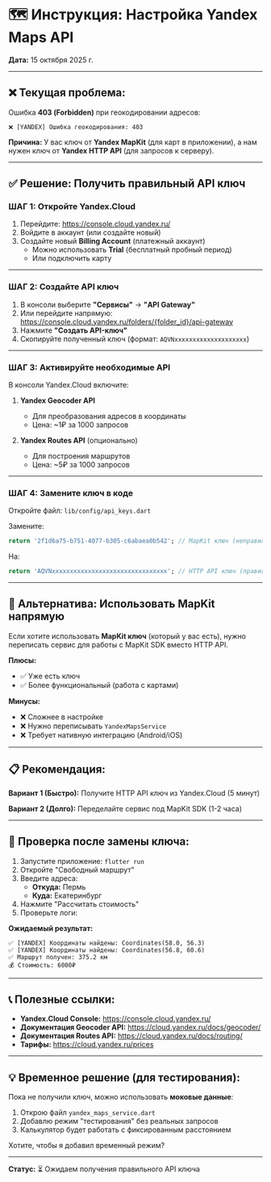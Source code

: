 # 🗺️ Инструкция: Настройка Yandex Maps API

**Дата:** 15 октября 2025 г.

---

## ❌ Текущая проблема:

Ошибка **403 (Forbidden)** при геокодировании адресов:
```
❌ [YANDEX] Ошибка геокодирования: 403
```

**Причина:** У вас ключ от **Yandex MapKit** (для карт в приложении), 
а нам нужен ключ от **Yandex HTTP API** (для запросов к серверу).

---

## ✅ Решение: Получить правильный API ключ

### **ШАГ 1: Откройте Yandex.Cloud**

1. Перейдите: https://console.cloud.yandex.ru/
2. Войдите в аккаунт (или создайте новый)
3. Создайте новый **Billing Account** (платежный аккаунт)
   - Можно использовать **Trial** (бесплатный пробный период)
   - Или подключить карту

---

### **ШАГ 2: Создайте API ключ**

1. В консоли выберите **"Сервисы"** → **"API Gateway"**
2. Или перейдите напрямую: https://console.cloud.yandex.ru/folders/{folder_id}/api-gateway
3. Нажмите **"Создать API-ключ"**
4. Скопируйте полученный ключ (формат: `AQVNxxxxxxxxxxxxxxxxxxxx`)

---

### **ШАГ 3: Активируйте необходимые API**

В консоли Yandex.Cloud включите:

1. **Yandex Geocoder API**
   - Для преобразования адресов в координаты
   - Цена: ~1₽ за 1000 запросов

2. **Yandex Routes API** (опционально)
   - Для построения маршрутов
   - Цена: ~5₽ за 1000 запросов

---

### **ШАГ 4: Замените ключ в коде**

Откройте файл: `lib/config/api_keys.dart`

Замените:
```dart
return '2f1d6a75-b751-4077-b305-c6abaea0b542'; // MapKit ключ (неправильный)
```

На:
```dart
return 'AQVNxxxxxxxxxxxxxxxxxxxxxxxxxxxxxxxx'; // HTTP API ключ (правильный)
```

---

## 🔄 Альтернатива: Использовать MapKit напрямую

Если хотите использовать **MapKit ключ** (который у вас есть), 
нужно переписать сервис для работы с MapKit SDK вместо HTTP API.

**Плюсы:**
- ✅ Уже есть ключ
- ✅ Более функциональный (работа с картами)

**Минусы:**
- ❌ Сложнее в настройке
- ❌ Нужно переписывать `YandexMapsService`
- ❌ Требует нативную интеграцию (Android/iOS)

---

## 📋 Рекомендация:

**Вариант 1 (Быстро):** Получите HTTP API ключ из Yandex.Cloud (5 минут)

**Вариант 2 (Долго):** Переделайте сервис под MapKit SDK (1-2 часа)

---

## 🧪 Проверка после замены ключа:

1. Запустите приложение: `flutter run`
2. Откройте "Свободный маршрут"
3. Введите адреса:
   - **Откуда:** Пермь
   - **Куда:** Екатеринбург
4. Нажмите "Рассчитать стоимость"
5. Проверьте логи:

**Ожидаемый результат:**
```
✅ [YANDEX] Координаты найдены: Coordinates(58.0, 56.3)
✅ [YANDEX] Координаты найдены: Coordinates(56.8, 60.6)
✅ Маршрут получен: 375.2 км
💰 Стоимость: 6000₽
```

---

## 📞 Полезные ссылки:

- **Yandex.Cloud Console:** https://console.cloud.yandex.ru/
- **Документация Geocoder API:** https://cloud.yandex.ru/docs/geocoder/
- **Документация Routes API:** https://cloud.yandex.ru/docs/routing/
- **Тарифы:** https://cloud.yandex.ru/prices

---

## 💡 Временное решение (для тестирования):

Пока не получили ключ, можно использовать **моковые данные**:

1. Открою файл `yandex_maps_service.dart`
2. Добавлю режим "тестирования" без реальных запросов
3. Калькулятор будет работать с фиксированным расстоянием

Хотите, чтобы я добавил временный режим?

---

**Статус:** ⏳ Ожидаем получения правильного API ключа
